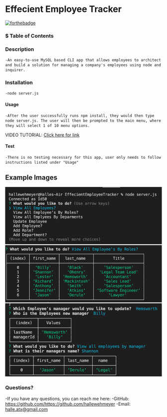 # Effecient Employee Tracker
  [![forthebadge](https://forthebadge.com/images/badges/built-with-love.svg)](https://forthebadge.com)


  ### $ Table of Contents
  ### Description
    -An easy-to-use MySQL based CLI app that allows employees to architect and build a solution for managing a company's employees using node and inquirer.
  ### Installation

    -node server.js
  #### Usage

    -After the user successfully runs npm install, they would then type node server.js. The user will then be prompted to the main menu, where they will select 1 of 10 menu options.
  VIDEO TUTORIAL: <a href="https://drive.google.com/file/d/1C4-f13VqJ14uGxtkFcr65xNmXar-JfWs/view?usp=sharing">Click here for link</a>
  #### Test

    -There is no testing necessary for this app, user only needs to follow instructions listed under "Usage" 
  ## Example Images

  ![mainmenu](mainmenu.png)
  ![roles](roles.png)
  ![updatemngr](updatemngr.png)

  ### Questions?
  -If you have any questions, you can reach me here:
  -GitHub: <https://github.com/https://github.com/hallewehmeyer>
  -Email: <a href="mailto:halle.atx@gmail.com" target="_blank">halle.atx@gmail.com</a>
  
